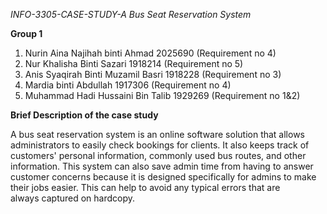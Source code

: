 _INFO-3305-CASE-STUDY-A Bus Seat Reservation System_

**Group 1**
1. Nurin Aina Najihah binti Ahmad 2025690 (Requirement no 4)
2. Nur Khalisha Binti Sazari 1918214 (Requirement no 5)
3. Anis Syaqirah Binti Muzamil Basri 1918228 (Requirement no 3)
4. Mardia binti Abdullah 1917306 (Requirement no 4)
5. Muhammad Hadi Hussaini Bin Talib 1929269 (Requirement no 1&2)

**Brief Description of the case study**

A bus seat reservation system is an online software solution that allows administrators to easily check bookings for clients. It also keeps track of customers' personal information, commonly used bus routes, and other information. This system can also save admin time from having to answer customer concerns because it is designed specifically for admins to make their jobs easier. This can help to avoid any typical errors that are always captured on hardcopy.
